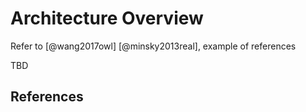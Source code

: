 # Architecture Overview

Refer to [@wang2017owl] [@minsky2013real], example of references

TBD

## References
